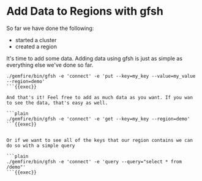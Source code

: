# Add Data to Regions with gfsh

So far we have done the following:
* started a cluster
* created a region

It's time to add some data. Adding data using gfsh is just as simple as everything else we've done so far. 

```plain
./gemfire/bin/gfsh -e 'connect' -e 'put --key=my_key --value=my_value --region=demo'
```{{exec}}

And that's it! Feel free to add as much data as you want. If you wan to see the data, that's easy as well.

```plain
./gemfire/bin/gfsh -e 'connect' -e 'get --key=my_key --region=demo'
```{{exec}}


Or if we want to see all of the keys that our region contains we can do so with a simple query

```plain
./gemfire/bin/gfsh -e 'connect' -e 'query --query="select * from /demo"'
```{{exec}}
